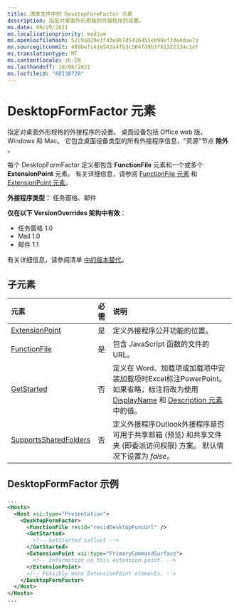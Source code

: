 ```yaml
---
title: 清单文件中的 DesktopFormFactor 元素
description: 指定对桌面外形规格的外接程序的设置。
ms.date: 09/29/2021
ms.localizationpriority: medium
ms.openlocfilehash: 52c9a029e3f43e9b7d5416455eb99ef3de4dae7a
ms.sourcegitcommit: 489befc41e543a4fb3c504fd9b3f61322134c1ef
ms.translationtype: MT
ms.contentlocale: zh-CN
ms.lasthandoff: 10/06/2021
ms.locfileid: "60138728"
---
```

# <a name="desktopformfactor-element"></a>DesktopFormFactor 元素

指定对桌面外形规格的外接程序的设置。 桌面设备包括 Office web 版、Windows 和 Mac。 它包含桌面设备类型的所有外接程序信息，"资源"节点 **除外** 。

每个 DesktopFormFactor 定义都包含 **FunctionFile** 元素和一个或多个 **ExtensionPoint** 元素。 有关详细信息，请参阅 [FunctionFile 元素](functionfile.md) 和 [ExtensionPoint 元素](extensionpoint.md)。

**外接程序类型：** 任务窗格、邮件

**仅在以下 VersionOverrides 架构中有效**：

- 任务窗格 1.0
- Mail 1.0
- 邮件 1.1

有关详细信息，请参阅清单 [中的版本替代](../../develop/add-in-manifests.md#version-overrides-in-the-manifest)。

## <a name="child-elements"></a>子元素

| 元素                               | 必需 | 说明  |
|:--------------------------------------|:--------:|:-------------|
| [ExtensionPoint](extensionpoint.md)   | 是      | 定义外接程序公开功能的位置。 |
| [FunctionFile](functionfile.md)       | 是      | 包含 JavaScript 函数的文件的 URL。|
| [GetStarted](getstarted.md)           | 否       | 定义在 Word、加载项或加载项中安装加载项时Excel标注PowerPoint。 如果省略，标注将改为使用 [DisplayName](displayname.md) 和 [Description 元素](description.md) 中的值。 |
| [SupportsSharedFolders](supportssharedfolders.md) | 否 | 定义外接程序Outlook外接程序是否可用于共享邮箱 (预览) 和共享文件夹 (即委派访问权限) 方案。 默认情况下设置为 *false。* |

## <a name="desktopformfactor-example"></a>DesktopFormFactor 示例

```xml
...
<Hosts>
  <Host xsi:type="Presentation">
    <DesktopFormFactor>
      <FunctionFile resid="residDesktopFuncUrl" />
      <GetStarted>
        <!-- GetStarted callout -->
      </GetStarted>
      <ExtensionPoint xsi:type="PrimaryCommandSurface">
        <!-- Information on this extension point. -->
      </ExtensionPoint>
      <!-- Possibly more ExtensionPoint elements. -->
    </DesktopFormFactor>
  </Host>
</Hosts>
...
```

